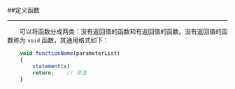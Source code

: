 ##定义函数

---

&emsp;&emsp;可以将函数分成两类：没有返回值的函数和有返回值的函数。没有返回值的函数称为 `void` 函数，其通用格式如下：

```javascript
    void functionName(parameterList)
    {
        statement(s)
        return;    // 可选
    }
```